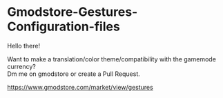 # Gmodstore-Gestures-Configuration-files

Hello there!  

Want to make a translation/color theme/compatibility with the gamemode currency?  
Dm me on gmodstore or create a Pull Request.

https://www.gmodstore.com/market/view/gestures
